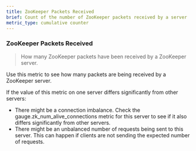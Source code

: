```yaml
---
title: ZooKeeper Packets Received
brief: Count of the number of ZooKeeper packets received by a server
metric_type: cumulative counter
---
```

### ZooKeeper Packets Received

> How many ZooKeeper packets have been received by a ZooKeeper server.

Use this metric to see how many packets are being received by a ZooKeeper server.

If the value of this metric on one server differs significantly from other servers:
* There might be a connection imbalance. Check the gauge.zk_num_alive_connections metric for this server to see if it also differs significantly from other servers.
* There might be an unbalanced number of requests being sent to this server. This can happen if clients are not sending the expected number of requests.
